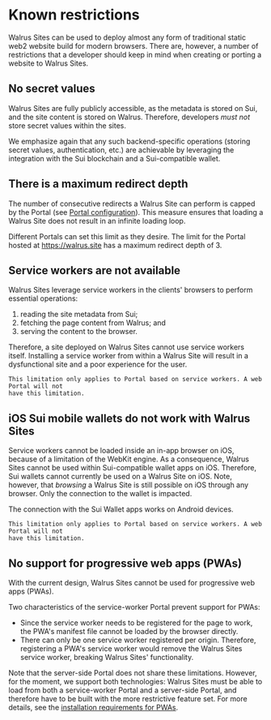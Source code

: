 # Known restrictions

Walrus Sites can be used to deploy almost any form of traditional static web2 website build for
modern browsers. There are, however, a number of restrictions that a developer should keep in mind
when creating or porting a website to Walrus Sites.

## No secret values

Walrus Sites are fully publicly accessible, as the metadata is stored on Sui, and the site content
is stored on Walrus. Therefore, developers *must not* store secret values within the sites.

We emphasize again that any such backend-specific operations (storing secret values, authentication,
etc.) are achievable by leveraging the integration with the Sui blockchain and a Sui-compatible
wallet.

## There is a maximum redirect depth

The number of consecutive redirects a Walrus Site can perform is capped by the
Portal (see [Portal configuration](./portal.md)). This measure ensures that loading a Walrus Site
does not result in an infinite loading loop.

Different Portals can set this limit as they desire. The limit for the Portal hosted at
<https://walrus.site> has a maximum redirect depth of 3.

## Service workers are not available

Walrus Sites leverage service workers in the clients' browsers to perform essential operations:

1. reading the site metadata from Sui;
1. fetching the page content from Walrus; and
1. serving the content to the browser.

Therefore, a site deployed on Walrus Sites cannot use service workers itself. Installing a service
worker from within a Walrus Site will result in a dysfunctional site and a poor experience for the
user.

```admonish note
This limitation only applies to Portal based on service workers. A web Portal will not
have this limitation.
```

## iOS Sui mobile wallets do not work with Walrus Sites

Service workers cannot be loaded inside an in-app browser on iOS, because of a limitation of the
WebKit engine. As a consequence, Walrus Sites cannot be used within Sui-compatible wallet apps on
iOS. Therefore, Sui wallets cannot currently be used on a Walrus Site on iOS. Note, however, that
*browsing* a Walrus Site is still possible on iOS through any browser. Only the connection to the
wallet is impacted.

The connection with the Sui Wallet apps works on Android devices.

```admonish note
This limitation only applies to Portal based on service workers. A web Portal will not
have this limitation.
```

## No support for progressive web apps (PWAs)

With the current design, Walrus Sites cannot be used for progressive web apps (PWAs).

Two characteristics of the service-worker Portal prevent support for PWAs:

- Since the service worker needs to be registered for the page to work, the PWA's manifest file
  cannot be loaded by the browser directly.
- There can only be one service worker registered per origin. Therefore, registering a PWA's service
  worker would remove the Walrus Sites service worker, breaking Walrus Sites' functionality.

Note that the server-side Portal does not share these limitations. However, for the moment, we
support both technologies: Walrus Sites must be able to load from both a service-worker Portal and a
server-side Portal, and therefore have to be built with the more restrictive feature set. For more
details, see the [installation requirements for
PWAs](https://en.wikipedia.org/wiki/Progressive_web_app#Installation_criteria).
